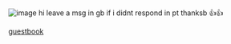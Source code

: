 ![image](https://github.com/sh9ndz/hehehehehe/assets/150842266/6cd7967e-3e5c-4daa-bb64-e8d0d7363fec)
hi leave a msg in gb if i didnt respond in pt thanksb 👍👍         
<div align="left">

[guestbook](https://constrz.123guestbook.com/)
